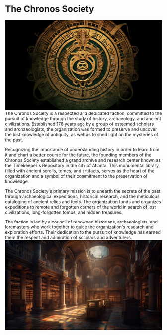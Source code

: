 # The Chronos Society
![](images/chronos_society.png?raw=true)
The Chronos Society is a respected and dedicated faction, committed to the pursuit of knowledge through the study of history, archaeology, and ancient civilizations. Established 178 years ago by a group of esteemed scholars and archaeologists, the organization was formed to preserve and uncover the lost knowledge of antiquity, as well as to shed light on the mysteries of the past.

Recognizing the importance of understanding history in order to learn from it and chart a better course for the future, the founding members of the Chronos Society established a grand archive and research center known as the Timekeeper's Repository in the city of Atlanta. This monumental library, filled with ancient scrolls, tomes, and artifacts, serves as the heart of the organization and a symbol of their commitment to the preservation of knowledge.

The Chronos Society's primary mission is to unearth the secrets of the past through archaeological expeditions, historical research, and the meticulous cataloging of ancient relics and texts. The organization funds and organizes expeditions to remote and forgotten corners of the world in search of lost civilizations, long-forgotten tombs, and hidden treasures.

The faction is led by a council of renowned historians, archaeologists, and loremasters who work together to guide the organization's research and exploration efforts. Their dedication to the pursuit of knowledge has earned them the respect and admiration of scholars and adventurers.
![](images/timekeepers-pic.png?raw=true)
